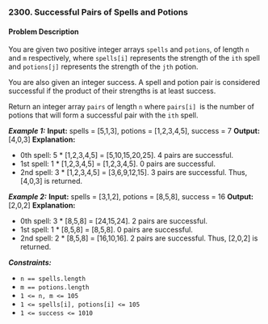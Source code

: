 ### 2300. Successful Pairs of Spells and Potions

#### Problem Description

You are given two positive integer arrays `spells` and `potions`, of length `n` and `m` respectively, where `spells[i]` represents the strength of the `ith` spell and `potions[j]` represents the strength of the `jth` potion.

You are also given an integer success. A spell and potion pair is considered successful if the product of their strengths is at least success.

Return an integer array `pairs` of length `n` where `pairs[i] `is the number of potions that will form a successful pair with the `ith` spell.

***Example 1:*** 
**Input:**  spells = [5,1,3], potions = [1,2,3,4,5], success = 7
**Output:**  [4,0,3]
**Explanation:**
- 0th spell: 5 * [1,2,3,4,5] = [5,10,15,20,25]. 4 pairs are successful.
- 1st spell: 1 * [1,2,3,4,5] = [1,2,3,4,5]. 0 pairs are successful.
- 2nd spell: 3 * [1,2,3,4,5] = [3,6,9,12,15]. 3 pairs are successful.
Thus, [4,0,3] is returned.

***Example 2:*** 
**Input:**  spells = [3,1,2], potions = [8,5,8], success = 16
**Output:**  [2,0,2]
**Explanation:**
- 0th spell: 3 * [8,5,8] = [24,15,24]. 2 pairs are successful.
- 1st spell: 1 * [8,5,8] = [8,5,8]. 0 pairs are successful. 
- 2nd spell: 2 * [8,5,8] = [16,10,16]. 2 pairs are successful. 
Thus, [2,0,2] is returned.
 
***Constraints:*** 
- `n == spells.length`
- `m == potions.length`
- `1 <= n, m <= 105`
- `1 <= spells[i], potions[i] <= 105`
- `1 <= success <= 1010`